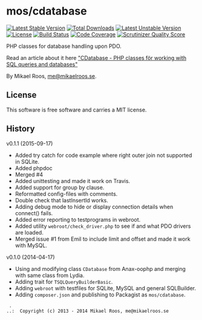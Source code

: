 mos/cdatabase
=========
[![Latest Stable Version](https://poser.pugx.org/mos/cdatabase/v/stable.svg)](https://packagist.org/packages/mos/cdatabase) [![Total Downloads](https://poser.pugx.org/mos/cdatabase/downloads.svg)](https://packagist.org/packages/mos/cdatabase) [![Latest Unstable Version](https://poser.pugx.org/mos/cdatabase/v/unstable.svg)](https://packagist.org/packages/mos/cdatabase) [![License](https://poser.pugx.org/mos/cdatabase/license.svg)](https://packagist.org/packages/mos/cdatabase)
[![Build Status](https://travis-ci.org/mosbth/cdatabase.png?branch=master)](https://travis-ci.org/mosbth/cdatabase)
[![Code Coverage](https://scrutinizer-ci.com/g/mosbth/cdatabase/badges/coverage.png?s=f999ab1961684a91050b095682f7ab7a13ccb534)](https://scrutinizer-ci.com/g/mosbth/cdatabase/)
[![Scrutinizer Quality Score](https://scrutinizer-ci.com/g/mosbth/cdatabase/badges/quality-score.png?s=1c2fc1af0df7fb7ee1e4f379a81253583a750297)](https://scrutinizer-ci.com/g/mosbth/cdatabase/)

PHP classes for database handling upon PDO.

Read an article about it here ["CDatabase - PHP classes för working with SQL queries and databases"](http://dbwebb.se/opensource/cdatabase)

By Mikael Roos, me@mikaelroos.se.



License
------------------

This software is free software and carries a MIT license.



History
-----------------------------------


v0.1.1 (2015-09-17)

* Added try catch for code example where right outer join not supported in SQLite.
* Added phpdoc
* Merged #4
* Added unittesting and made it work on Travis.
* Added support for group by clause.
* Reformatted config-files with comments.
* Double check that lastInsertId works.
* Adding debug mode to hide or display connection details when connect() fails.
* Added error reporting to testprograms in webroot.
* Added utility `webroot/check_driver.php` to see if and what PDO drivers are loaded.
* Merged issue #1 from Emil to include limit and offset and made it work with MySQL.


v0.1.0 (2014-04-17)

* Using and modifying class `CDatabase` from Anax-oophp and merging with same class from Lydia.
* Adding trait for `TSQLQueryBuilderBasic`.
* Adding `webroot` with testfiles for SQLite, MySQL and general SQLBuilder.
* Adding `composer.json` and publishing to Packagist as `mos/cdatabase`.



```
 .  
..:  Copyright (c) 2013 - 2014 Mikael Roos, me@mikaelroos.se
```
